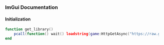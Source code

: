 ### ImGui Documentation
#### Initialization
```lua
function get_library()
    pcall(function() wait() loadstring(game:HttpGetAsync("https://raw.githubusercontent.com/VM-Voxel/VM-Scripts/master/UI-Library.lua"))() end)
end
```
